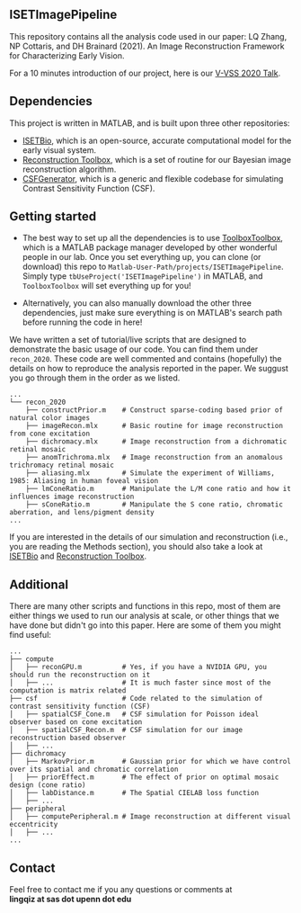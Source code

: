 ## ISETImagePipeline
This repository contains all the analysis code used in our paper: LQ Zhang, NP Cottaris, and DH Brainard (2021). An Image Reconstruction Framework for Characterizing Early Vision.  

For a 10 minutes introduction of our project, here is our [V-VSS 2020 Talk](https://youtu.be/d5qI0FNCAv4).  

## Dependencies
This project is written in MATLAB, and is built upon three other repositories: 
- [ISETBio](https://github.com/isetbio/isetbio), which is an open-source, accurate computational model for the early visual system.
- [Reconstruction Toolbox](https://github.com/isetbio/ISETPipelineToolbox), which is a set of routine for our Bayesian image reconstruction algorithm.
- [CSFGenerator](https://github.com/isetbio/ISETBioCSFGenerator), which is a generic and flexible codebase for simulating Contrast Sensitivity Function (CSF).

## Getting started
- The best way to set up all the dependencies is to use [ToolboxToolbox](https://github.com/ToolboxHub/ToolboxToolbox), which is a MATLAB package manager developed by other wonderful people in our lab. Once you set everything up, you can clone (or download) this repo to `Matlab-User-Path/projects/ISETImagePipeline`. Simply type `tbUseProject('ISETImagePipeline')` in MATLAB, and `ToolboxToolbox` will set everything up for you!

- Alternatively, you can also manually download the other three dependencies, just make sure everything is on MATLAB's search path before running the code in here!

We have written a set of tutorial/live scripts that are designed to demonstrate the basic usage of our code. You can find them under `recon_2020`. These code are well commented and contains (hopefully) the details on how to reproduce the analysis reported in the paper. We suggust you go through them in the order as we listed.

```
...
└── recon_2020
    ├── constructPrior.m    # Construct sparse-coding based prior of natural color images
    ├── imageRecon.mlx      # Basic routine for image reconstruction from cone excitation
    ├── dichromacy.mlx      # Image reconstruction from a dichromatic retinal mosaic
    ├── anomTrichroma.mlx   # Image reconstruction from an anomalous trichromacy retinal mosaic
    ├── aliasing.mlx        # Simulate the experiment of Williams, 1985: Aliasing in human foveal vision
    ├── lmConeRatio.m       # Manipulate the L/M cone ratio and how it influences image reconstruction
    ├── sConeRatio.m        # Manipulate the S cone ratio, chromatic aberration, and lens/pigment density 
...
```

If you are interested in the details of our simulation and reconstruction (i.e., you are reading the Methods section), you should also take a look at [ISETBio](https://github.com/isetbio/isetbio) and [Reconstruction Toolbox](https://github.com/isetbio/ISETPipelineToolbox).

## Additional 
There are many other scripts and functions in this repo, most of them are either things we used to run our analysis at scale, or other things that we have done but didn't go into this paper. Here are some of them you might find useful:

```
...
├── compute
│   ├── reconGPU.m          # Yes, if you have a NVIDIA GPU, you should run the reconstruction on it
│   ├── ...                 # It is much faster since most of the computation is matrix related
├── csf                     # Code related to the simulation of contrast sensitivity function (CSF)
│   ├── spatialCSF_Cone.m   # CSF simulation for Poisson ideal observer based on cone excitation 
│   ├── spatialCSF_Recon.m  # CSF simulation for our image reconstruction based observer
│   ├── ...
├── dichromacy
│   ├── MarkovPrior.m       # Gaussian prior for which we have control over its spatial and chromatic correlation
│   ├── priorEffect.m       # The effect of prior on optimal mosaic design (cone ratio)  
│   ├── labDistance.m       # The Spatial CIELAB loss function
│   ├── ...
├── peripheral
│   ├── computePeripheral.m # Image reconstruction at different visual eccentricity
│   ├── ...
...
```

## Contact
Feel free to contact me if you any questions or comments at   
**lingqiz at sas dot upenn dot edu**
